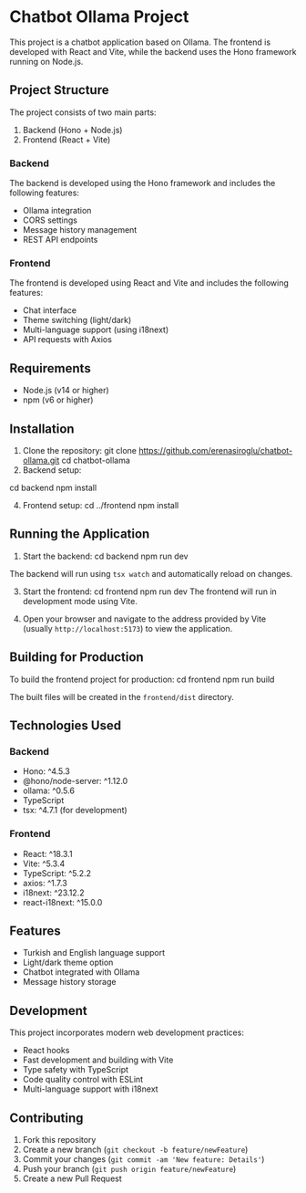 # Chatbot Ollama Project

This project is a chatbot application based on Ollama. The frontend is developed with React and Vite, while the backend uses the Hono framework running on Node.js.

## Project Structure

The project consists of two main parts:

1. Backend (Hono + Node.js)
2. Frontend (React + Vite)

### Backend

The backend is developed using the Hono framework and includes the following features:

- Ollama integration
- CORS settings
- Message history management
- REST API endpoints

### Frontend

The frontend is developed using React and Vite and includes the following features:

- Chat interface
- Theme switching (light/dark)
- Multi-language support (using i18next)
- API requests with Axios

## Requirements

- Node.js (v14 or higher)
- npm (v6 or higher)

## Installation

1. Clone the repository:
git clone https://github.com/erenasiroglu/chatbot-ollama.git
cd chatbot-ollama
2. Backend setup:
   
cd backend
npm install

4. Frontend setup:
cd ../frontend
npm install
   
## Running the Application

1. Start the backend:
cd backend
npm run dev

The backend will run using `tsx watch` and automatically reload on changes.

3. Start the frontend:
cd frontend
npm run dev
The frontend will run in development mode using Vite.

3. Open your browser and navigate to the address provided by Vite (usually `http://localhost:5173`) to view the application.

## Building for Production

To build the frontend project for production:
cd frontend
npm run build

The built files will be created in the `frontend/dist` directory.

## Technologies Used

### Backend
- Hono: ^4.5.3
- @hono/node-server: ^1.12.0
- ollama: ^0.5.6
- TypeScript
- tsx: ^4.7.1 (for development)

### Frontend
- React: ^18.3.1
- Vite: ^5.3.4
- TypeScript: ^5.2.2
- axios: ^1.7.3
- i18next: ^23.12.2
- react-i18next: ^15.0.0

## Features

- Turkish and English language support
- Light/dark theme option
- Chatbot integrated with Ollama
- Message history storage

## Development

This project incorporates modern web development practices:

- React hooks
- Fast development and building with Vite
- Type safety with TypeScript
- Code quality control with ESLint
- Multi-language support with i18next

## Contributing

1. Fork this repository
2. Create a new branch (`git checkout -b feature/newFeature`)
3. Commit your changes (`git commit -am 'New feature: Details'`)
4. Push your branch (`git push origin feature/newFeature`)
5. Create a new Pull Request

